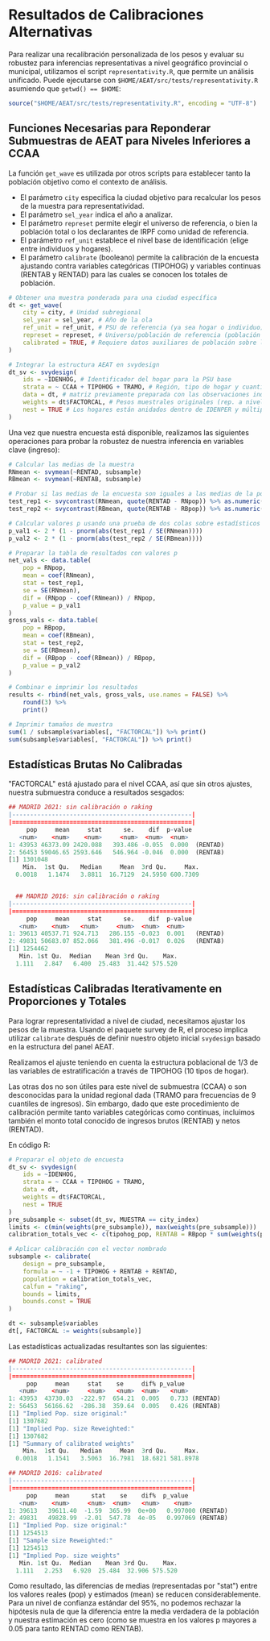 
# Resultados de Calibraciones Alternativas

Para realizar una recalibración personalizada de los pesos y evaluar su robustez para inferencias representativas a nivel geográfico provincial o municipal, utilizamos el script `representativity.R`, que permite un análisis unificado. Puede ejecutarse con `$HOME/AEAT/src/tests/representativity.R` asumiendo que `getwd() == $HOME`:

```r
source("$HOME/AEAT/src/tests/representativity.R", encoding = "UTF-8")
```

## Funciones Necesarias para Reponderar Submuestras de AEAT para Niveles Inferiores a CCAA

La función `get_wave` es utilizada por otros scripts para establecer tanto la población objetivo como el contexto de análisis.

- El parámetro `city` especifica la ciudad objetivo para recalcular los pesos de la muestra para representatividad.
- El parámetro `sel_year` indica el año a analizar.
- El parámetro `represet` permite elegir el universo de referencia, o bien la población total o los declarantes de IRPF como unidad de referencia.
- El parámetro `ref_unit` establece el nivel base de identificación (elige entre individuos y hogares).
- El parámetro `calibrate` (booleano) permite la calibración de la encuesta ajustando contra variables categóricas (TIPOHOG) y variables continuas (RENTAB y RENTAD) para las cuales se conocen los totales de población.

```r
# Obtener una muestra ponderada para una ciudad específica
dt <- get_wave(
    city = city, # Unidad subregional
    sel_year = sel_year, # Año de la ola
    ref_unit = ref_unit, # PSU de referencia (ya sea hogar o individuo)
    represet = represet, # Universo/población de referencia (población total o contribuyentes)
    calibrated = TRUE, # Requiere datos auxiliares de población sobre la media de RENTAD para la ciudad elegida
)

# Integrar la estructura AEAT en svydesign
dt_sv <- svydesign(
    ids = ~IDENHOG, # Identificador del hogar para la PSU base
    strata = ~ CCAA + TIPOHOG + TRAMO, # Región, tipo de hogar y cuantil de ingresos
    data = dt, # matriz previamente preparada con las observaciones individuales de las variables de interes
    weights = dt$FACTORCAL, # Pesos muestrales originales (rep. a nivel CCAA)
    nest = TRUE # Los hogares están anidados dentro de IDENPER y múltiples REFCAT
)
```

Una vez que nuestra encuesta está disponible, realizamos las siguientes operaciones para probar la robustez de nuestra inferencia en variables clave (ingreso):

```r
# Calcular las medias de la muestra
RNmean <- svymean(~RENTAD, subsample)
RBmean <- svymean(~RENTAB, subsample)

# Probar si las medias de la encuesta son iguales a las medias de la población
test_rep1 <- svycontrast(RNmean, quote(RENTAD - RNpop)) %>% as.numeric()
test_rep2 <- svycontrast(RBmean, quote(RENTAB - RBpop)) %>% as.numeric()

# Calcular valores p usando una prueba de dos colas sobre estadísticos t
p_val1 <- 2 * (1 - pnorm(abs(test_rep1 / SE(RNmean))))
p_val2 <- 2 * (1 - pnorm(abs(test_rep2 / SE(RBmean))))

# Preparar la tabla de resultados con valores p
net_vals <- data.table(
    pop = RNpop,
    mean = coef(RNmean),
    stat = test_rep1,
    se = SE(RNmean),
    dif = (RNpop - coef(RNmean)) / RNpop,
    p_value = p_val1
)
gross_vals <- data.table(
    pop = RBpop,
    mean = coef(RBmean),
    stat = test_rep2,
    se = SE(RBmean),
    dif = (RBpop - coef(RBmean)) / RBpop,
    p_value = p_val2
)

# Combinar e imprimir los resultados
results <- rbind(net_vals, gross_vals, use.names = FALSE) %>%
    round(3) %>%
    print()

# Imprimir tamaños de muestra
sum(1 / subsample$variables[, "FACTORCAL"]) %>% print()
sum(subsample$variables[, "FACTORCAL"]) %>% print()
```

## Estadísticas Brutas No Calibradas

"FACTORCAL" está ajustado para el nivel CCAA, así que sin otros ajustes, nuestra submuestra conduce a resultados sesgados:

```r
## MADRID 2021: sin calibración o raking
|--------------------------------------------------|
|==================================================|
     pop     mean     stat      se.    dif  p-value
   <num>    <num>    <num>     <num>  <num>  <num>
1: 43953 46373.09 2420.088   393.486 -0.055  0.000  (RENTAD)
2: 56453 59046.65 2593.646   546.964 -0.046  0.000  (RENTAB)
[1] 1301048
    Min.  1st Qu.   Median     Mean  3rd Qu.     Max.
  0.0018   1.1474   3.8811  16.7129  24.5950 600.7309


  ## MADRID 2016: sin calibración o raking
|--------------------------------------------------|
|==================================================|
     pop     mean     stat      se.    dif  p-value
   <num>    <num>   <num>     <num>  <num>  <num>
1: 39613 40537.71 924.713   286.155 -0.023  0.001   (RENTAD)
2: 49831 50683.07 852.066   381.496 -0.017  0.026   (RENTAB)
[1] 1254462
   Min. 1st Qu.  Median    Mean 3rd Qu.    Max.
  1.111   2.847   6.400  25.483  31.442 575.520
```

## Estadísticas Calibradas Iterativamente en Proporciones y Totales

Para lograr representatividad a nivel de ciudad, necesitamos ajustar los pesos de la muestra. Usando el paquete survey de R, el proceso implica utilizar `calibrate` después de definir nuestro objeto inicial `svydesign` basado en la estructura del panel AEAT.

Realizamos el ajuste teniendo en cuenta la estructura poblacional de 1/3 de las variables de estratificación a través de TIPOHOG (10 tipos de hogar).

Las otras dos no son útiles para este nivel de submuestra (CCAA) o son desconocidas para la unidad regional dada (TRAMO para frecuencias de 9 cuantiles de ingresos). Sin embargo, dado que este procedimiento de calibración permite tanto variables categóricas como continuas, incluimos también el monto total conocido de ingresos brutos (RENTAB) y netos (RENTAD).

En código R:

```r
# Preparar el objeto de encuesta
dt_sv <- svydesign(
    ids = ~IDENHOG,
    strata = ~ CCAA + TIPOHOG + TRAMO,
    data = dt,
    weights = dt$FACTORCAL,
    nest = TRUE
)
pre_subsample <- subset(dt_sv, MUESTRA == city_index)
limits <- c(min(weights(pre_subsample)), max(weights(pre_subsample)))
calibration_totals_vec <- c(tipohog_pop, RENTAB = RBpop * sum(weights(pre_subsample)), RENTAD = RNpop * sum(weights(pre_subsample)))

# Aplicar calibración con el vector nombrado
subsample <- calibrate(
    design = pre_subsample,
    formula = ~ -1 + TIPOHOG + RENTAB + RENTAD,
    population = calibration_totals_vec,
    calfun = "raking",
    bounds = limits,
    bounds.const = TRUE
)

dt <- subsample$variables
dt[, FACTORCAL := weights(subsample)]
```

Las estadísticas actualizadas resultantes son las siguientes:

```r
## MADRID 2021: calibrated
|--------------------------------------------------|
|==================================================|
     pop     mean     stat    se     dif% p_value
   <num>    <num>     <num>   <num>  <num>   <num>
1: 43953  43730.03  -222.97  654.21  0.005   0.733 (RENTAD)
2: 56453  56166.62  -286.38  359.64  0.005   0.426 (RENTAB)
[1] "Implied Pop. size original:"
[1] 1307682
[1] "Implied Pop. size Reweighted:"
[1] 1307682
[1] "Summary of calibrated weights"
    Min.  1st Qu.   Median     Mean  3rd Qu.     Max.
  0.0018   1.1541   3.5063  16.7981  18.6821 581.8978

## MADRID 2016: calibrated
|--------------------------------------------------|
|==================================================|
     pop     mean      stat    se    dif%  p_value
   <num>    <num>     <num>  <num>   <num>    <num>
1: 39613   39611.40  -1.59  365.99  0e+00   0.997000 (RENTAD)
2: 49831   49828.99  -2.01  547.78  4e-05   0.997069 (RENTAB)
[1] "Implied Pop. size original:"
[1] 1254513
[1] "Sample size Reweighted:"
[1] 1254513
[1] "Implied Pop. size weights"
   Min. 1st Qu.  Median    Mean 3rd Qu.    Max.
  1.111   2.253   6.920  25.484  32.906 575.520
```

Como resultado, las diferencias de medias (representadas por "stat") entre los valores reales (pop) y estimados (mean) se reducen considerablemente. Para un nivel de confianza estándar del 95%, no podemos rechazar la hipótesis nula de que la diferencia entre la media verdadera de la población y nuestra estimación es cero (como se muestra en los valores p mayores a 0.05 para tanto RENTAD como RENTAB).
